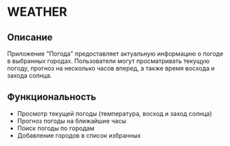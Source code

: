 # WEATHER

## Описание
Приложение "Погода" предоставляет актуальную информацию о погоде в выбранных городах. Пользователи могут просматривать текущую погоду, прогноз на несколько часов вперед, а также время восхода и захода солнца.

## Функциональность
- Просмотр текущей погоды (температура, восход и заход солнца)
- Прогноз погоды на ближайшие часы
- Поиск погоды по городам
- Добавление городов в список избранных